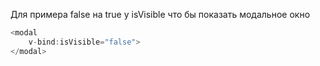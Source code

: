 Для примера false на true у isVisible что бы показать модальное окно

```js
<modal
	v-bind:isVisible="false">
</modal>
```
